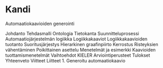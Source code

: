 Kandi
=====

Automaatiokaavioiden generointi

Johdanto
Tehdasmalli
	Ontologia
	Tietokanta
	Suunnitteluprosessi
Automaatiojärjestelmän logiikka
	Logiikkakaaviot
	Logiikkakaavioiden tuotanto
	Suoritusjärjestys
Hierarkinen graafinpiirto
 	Kerrostus
	Risteyksien vähentäminen
	Poikittainen asettelu
Menetelmät ja esimerkki
	Kaavioiden tuottamismenetelmät
		Vaihtoehdot
		KIELER
	Arviointiperusteet
Tulokset
Yhteenveto
Viitteet
Liitteet
	1. Generoitu automaatiokaavio